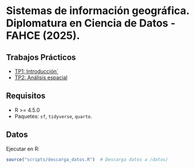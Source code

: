 # Sistemas de información geográfica. Diplomatura en Ciencia de Datos - FAHCE (2025).


## Trabajos Prácticos
- [TP1: Introducción`](trabajos_practicos/introduccion/)
- [TP2: Análisis espacial](tp1/)

## Requisitos
- R >= 4.5.0
- Paquetes: `sf`, `tidyverse`, `quarto`.

## Datos
Ejecutar en R:
```r
source("scripts/descarga_datos.R")  # Descarga datos a /datos/